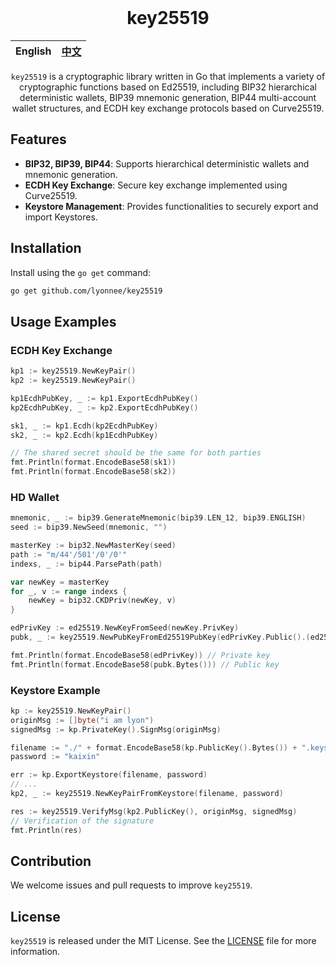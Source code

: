 <div align="center">
</br>

# key25519


| English | [中文](README_zh.md) |
| ------- | -------------------- |

`key25519` is a cryptographic library written in Go that implements a variety of cryptographic functions based on Ed25519, including BIP32 hierarchical deterministic wallets, BIP39 mnemonic generation, BIP44 multi-account wallet structures, and ECDH key exchange protocols based on Curve25519.

</div>

## Features

- **BIP32, BIP39, BIP44**: Supports hierarchical deterministic wallets and mnemonic generation.
- **ECDH Key Exchange**: Secure key exchange implemented using Curve25519.
- **Keystore Management**: Provides functionalities to securely export and import Keystores.

## Installation

Install using the `go get` command:

```bash
go get github.com/lyonnee/key25519
```

## Usage Examples

### ECDH Key Exchange

```go
kp1 := key25519.NewKeyPair()
kp2 := key25519.NewKeyPair()

kp1EcdhPubKey, _ := kp1.ExportEcdhPubKey()
kp2EcdhPubKey, _ := kp2.ExportEcdhPubKey()

sk1, _ := kp1.Ecdh(kp2EcdhPubKey)
sk2, _ := kp2.Ecdh(kp1EcdhPubKey)

// The shared secret should be the same for both parties
fmt.Println(format.EncodeBase58(sk1))
fmt.Println(format.EncodeBase58(sk2))
```

### HD Wallet

```go
mnemonic, _ := bip39.GenerateMnemonic(bip39.LEN_12, bip39.ENGLISH)
seed := bip39.NewSeed(mnemonic, "")

masterKey := bip32.NewMasterKey(seed)
path := "m/44'/501'/0'/0'"
indexs, _ := bip44.ParsePath(path)

var newKey = masterKey
for _, v := range indexs {
    newKey = bip32.CKDPriv(newKey, v)
}

edPrivKey := ed25519.NewKeyFromSeed(newKey.PrivKey)
pubk, _ := key25519.NewPubKeyFromEd25519PubKey(edPrivKey.Public().(ed25519.PublicKey))

fmt.Println(format.EncodeBase58(edPrivKey)) // Private key
fmt.Println(format.EncodeBase58(pubk.Bytes())) // Public key
```

### Keystore Example

```go
kp := key25519.NewKeyPair()
originMsg := []byte("i am lyon")
signedMsg := kp.PrivateKey().SignMsg(originMsg)

filename := "./" + format.EncodeBase58(kp.PublicKey().Bytes()) + ".keystore"
password := "kaixin"

err := kp.ExportKeystore(filename, password)
// ...
kp2, _ := key25519.NewKeyPairFromKeystore(filename, password)

res := key25519.VerifyMsg(kp2.PublicKey(), originMsg, signedMsg)
// Verification of the signature
fmt.Println(res)
```

## Contribution

We welcome issues and pull requests to improve `key25519`.

## License

`key25519` is released under the MIT License. See the [LICENSE](LICENSE) file for more information.
